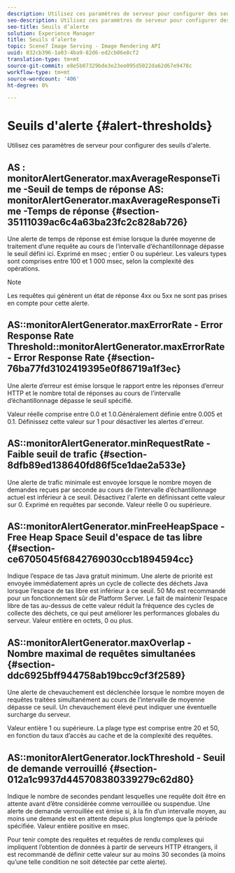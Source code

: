```yaml
---
description: Utilisez ces paramètres de serveur pour configurer des seuils d'alerte.
seo-description: Utilisez ces paramètres de serveur pour configurer des seuils d'alerte.
seo-title: Seuils d’alerte
solution: Experience Manager
title: Seuils d’alerte
topic: Scene7 Image Serving - Image Rendering API
uuid: 032cb396-1a03-4ba9-82d6-ed2cb06e8cf2
translation-type: tm+mt
source-git-commit: e8e5b07329bde3e23ee095d5022da62d67e9478c
workflow-type: tm+mt
source-wordcount: '406'
ht-degree: 0%

---
```



# Seuils d&#39;alerte {#alert-thresholds}

Utilisez ces paramètres de serveur pour configurer des seuils d&#39;alerte.

## AS : monitorAlertGenerator.maxAverageResponseTime -Seuil de temps de réponse AS: monitorAlertGenerator.maxAverageResponseTime -Temps de réponse {#section-35111039ac6c4a63ba23fc2c828ab726}

Une alerte de temps de réponse est émise lorsque la durée moyenne de traitement d’une requête au cours de l’intervalle d’échantillonnage dépasse le seuil défini ici. Exprimé en msec ; entier 0 ou supérieur. Les valeurs types sont comprises entre 100 et 1 000 msec, selon la complexité des opérations.

>[!NOTE]
>
>Les requêtes qui génèrent un état de réponse 4xx ou 5xx ne sont pas prises en compte pour cette alerte.

## AS::monitorAlertGenerator.maxErrorRate - Error Response Rate Threshold::monitorAlertGenerator.maxErrorRate - Error Response Rate {#section-76ba77fd3102419395e0f86719a1f3ec}

Une alerte d’erreur est émise lorsque le rapport entre les réponses d’erreur HTTP et le nombre total de réponses au cours de l’intervalle d’échantillonnage dépasse le seuil spécifié.

Valeur réelle comprise entre 0.0 et 1.0.Généralement définie entre 0.005 et 0.1. Définissez cette valeur sur 1 pour désactiver les alertes d&#39;erreur.

## AS::monitorAlertGenerator.minRequestRate - Faible seuil de trafic {#section-8dfb89ed138640fd86f5ce1dae2a533e}

Une alerte de trafic minimale est envoyée lorsque le nombre moyen de demandes reçues par seconde au cours de l’intervalle d’échantillonnage actuel est inférieur à ce seuil. Désactivez l&#39;alerte en définissant cette valeur sur 0. Exprimé en requêtes par seconde. Valeur réelle 0 ou supérieure.

## AS::monitorAlertGenerator.minFreeHeapSpace -Free Heap Space Seuil d&#39;espace de tas libre {#section-ce6705045f6842769030ccb1894594cc}

Indique l’espace de tas Java gratuit minimum. Une alerte de priorité est envoyée immédiatement après un cycle de collecte des déchets Java lorsque l’espace de tas libre est inférieur à ce seuil. 50 Mo est recommandé pour un fonctionnement sûr de Platform Server. Le fait de maintenir l’espace libre de tas au-dessus de cette valeur réduit la fréquence des cycles de collecte des déchets, ce qui peut améliorer les performances globales du serveur. Valeur entière en octets, 0 ou plus.

## AS::monitorAlertGenerator.maxOverlap - Nombre maximal de requêtes simultanées {#section-ddc6925bff944758ab19bcc9cf3f2589}

Une alerte de chevauchement est déclenchée lorsque le nombre moyen de requêtes traitées simultanément au cours de l’intervalle de moyenne dépasse ce seuil. Un chevauchement élevé peut indiquer une éventuelle surcharge du serveur.

Valeur entière 1 ou supérieure. La plage type est comprise entre 20 et 50, en fonction du taux d’accès au cache et de la complexité des requêtes.

## AS::monitorAlertGenerator.lockThreshold - Seuil de demande verrouillé {#section-012a1c9937d445708380339279c62d80}

Indique le nombre de secondes pendant lesquelles une requête doit être en attente avant d’être considérée comme verrouillée ou suspendue. Une alerte de demande verrouillée est émise si, à la fin d’un intervalle moyen, au moins une demande est en attente depuis plus longtemps que la période spécifiée. Valeur entière positive en msec.

Pour tenir compte des requêtes et requêtes de rendu complexes qui impliquent l’obtention de données à partir de serveurs HTTP étrangers, il est recommandé de définir cette valeur sur au moins 30 secondes (à moins qu’une telle condition ne soit détectée par cette alerte).
